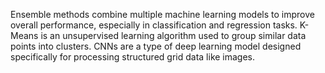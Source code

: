 Ensemble methods combine multiple machine learning models to improve overall performance, especially in classification and regression tasks.
K-Means is an unsupervised learning algorithm used to group similar data points into clusters.
CNNs are a type of deep learning model designed specifically for processing structured grid data like images.

